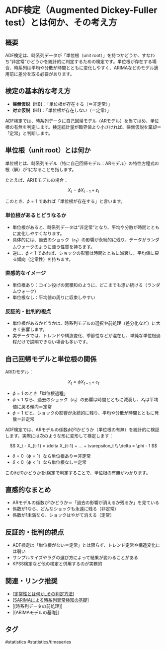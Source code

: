 # ADF検定（Augmented Dickey-Fuller test）とは何か、その考え方

## 概要
ADF検定は、時系列データが「単位根（unit root）」を持つかどうか、すなわち“非定常”かどうかを統計的に判定するための検定です。単位根が存在する場合、時系列は平均や分散が時間とともに変化しやすく、ARIMAなどのモデル適用前に差分を取る必要があります。

## 検定の基本的な考え方
- **帰無仮説（H0）**：「単位根が存在する（＝非定常）」
- **対立仮説（H1）**：「単位根が存在しない（＝定常）」

ADF検定では、時系列データに自己回帰モデル（ARモデル）を当てはめ、単位根の有無を判定します。検定統計量が臨界値より小さければ、帰無仮説を棄却＝「定常」と判断します。

## 単位根（unit root）とは何か

単位根とは、時系列モデル（特に自己回帰モデル：ARモデル）の特性方程式の根（解）が1になることを指します。

たとえば、AR(1)モデルの場合：

$$
X_t = \phi X_{t-1} + \varepsilon_t
$$

このとき、$\phi = 1$ であれば「単位根が存在する」と言います。

### 単位根があるとどうなるか

- 単位根があると、時系列データは“非定常”となり、平均や分散が時間とともに変化しやすくなります。
- 具体的には、過去のショック（$\varepsilon_t$）の影響が永続的に残り、データがランダムウォークのように漂う性質を持ちます。
- 逆に、$\phi < 1$ であれば、ショックの影響は時間とともに減衰し、平均値に戻る傾向（定常性）を持ちます。

### 直感的なイメージ

- 単位根あり：コイン投げの累積和のように、どこまでも漂い続ける（ランダムウォーク）
- 単位根なし：平均値の周りに収束しやすい

### 反証的・批判的視点

- 単位根があるかどうかは、時系列モデルの選択や前処理（差分化など）に大きく影響します。
- 実データでは、トレンドや構造変化、季節性などが混在し、単純な単位根過程だけで説明できない場合も多いです。

## 自己回帰モデルと単位根の関係
AR(1)モデル：

$$
X_t = \phi X_{t-1} + \varepsilon_t
$$

- $\phi = 1$ のとき「単位根過程」
- $\phi < 1$ なら、過去のショック（$\varepsilon_t$）の影響は時間とともに減衰し、$X_t$は平均値に戻る傾向＝定常
- $\phi = 1$ だと、ショックの影響が永続的に残り、平均や分散が時間とともに発散＝非定常

ADF検定では、ARモデルの係数$\phi$が1かどうか（単位根の有無）を統計的に検証します。実際には次のような形に変形して検定します：

$$
X_t - X_{t-1} = \delta X_{t-1} + ... + \varepsilon_t \\
\delta = \phi - 1
$$

- $\delta = 0$（$\phi = 1$）なら単位根あり＝非定常
- $\delta < 0$（$\phi < 1$）なら単位根なし＝定常

この$\delta$が0かどうかをt検定で判定することで、単位根の有無がわかります。

## 直感的なまとめ
- ARモデルの係数が1かどうか＝「過去の影響が消えるか残るか」を見ている
- 係数が1なら、どんなショックも永遠に残る（非定常）
- 係数が1未満なら、ショックはやがて消える（定常）

## 反証的・批判的視点
- ADF検定は「単位根がない＝定常」とは限らず、トレンド定常や構造変化には弱い
- サンプルサイズやラグの選び方によって結果が変わることがある
- KPSS検定など他の検定と併用するのが実務的

## 関連・リンク推奨
- [[定常性とは何か_その判定方法]]
- [[SARIMAによる時系列異常検知の基礎]]
- [[時系列データの前処理]]
- [[ARIMAモデルの基礎]]

## タグ
#statistics #statistics/timeseries

[//begin]: # "Autogenerated link references for markdown compatibility"
[定常性とは何か_その判定方法]: %E5%AE%9A%E5%B8%B8%E6%80%A7%E3%81%A8%E3%81%AF%E4%BD%95%E3%81%8B_%E3%81%9D%E3%81%AE%E5%88%A4%E5%AE%9A%E6%96%B9%E6%B3%95.md "定常性とは何か、その判定方法"
[SARIMAによる時系列異常検知の基礎]: SARIMA%E3%81%AB%E3%82%88%E3%82%8B%E6%99%82%E7%B3%BB%E5%88%97%E7%95%B0%E5%B8%B8%E6%A4%9C%E7%9F%A5%E3%81%AE%E5%9F%BA%E7%A4%8E.md "SARIMAによる時系列異常検知の基礎"
[//end]: # "Autogenerated link references"
